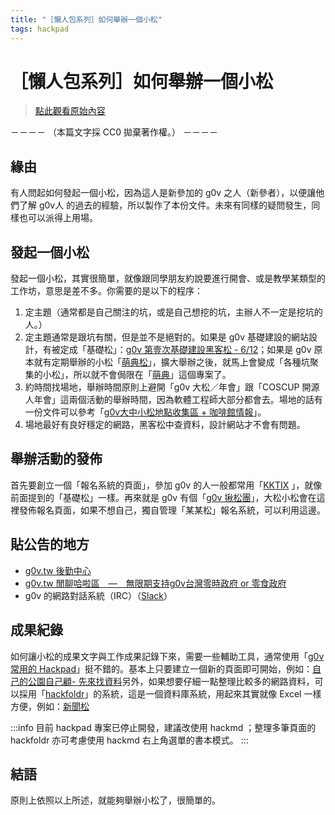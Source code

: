 ```yaml
---
title: "［懶人包系列］如何舉辦一個小松"
tags: hackpad
---
```


# ［懶人包系列］如何舉辦一個小松

> [點此觀看原始內容](https://g0v.hackpad.tw/6TaDWhw3SXo)

－－－－
（本篇文字採 CC0 拋棄著作權。）
－－－－

## 緣由

有人問起如何發起一個小松，因為這人是新參加的 g0v 之人（新參者），以便讓他們了解 g0v人 的過去的經驗，所以製作了本份文件。未來有同樣的疑問發生，同樣也可以派得上用場。

## 發起一個小松

發起一個小松，其實很簡單，就像跟同學朋友約說要進行開會、或是教學某類型的工作坊，意思是差不多。你需要的是以下的程序：
    
1. 定主題（通常都是自己關注的坑，或是自己想挖的坑，主辦人不一定是挖坑的人。）
2. 定主題通常是跟坑有關，但是並不是絕對的。如果是 g0v 基礎建設的網站設計，有被定成「基礎松」：[g0v 第壹次基礎建設黑客松 - 6/12](http://g0v-jothon.kktix.cc/events/infrath1n)；如果是 g0v 原本就有定期舉辦的小松「[萌典松](http://moe.kktix.cc/)」，擴大舉辦之後，就馬上會變成「各種坑聚集的小松」，所以就不會侷限在「[萌典](https://www.moedict.tw/)」這個專案了。
3. 約時間找場地，舉辦時間原則上避開「g0v 大松／年會」跟「COSCUP 開源人年會」這兩個活動的舉辦時間，因為軟體工程師大部分都會去。場地的話有一份文件可以參考「[g0v大中小松地點收集區 + 咖啡館情報](https://g0v.hackpad.tw/g0v--OvTuo0jGr51)」。
4. 場地最好有良好穩定的網路，黑客松中查資料，設計網站才不會有問題。

## 舉辦活動的發佈

首先要創立一個「報名系統的頁面」，參加 g0v 的人一般都常用「[KKTIX](https://kktix.com/) 」，就像前面提到的「基礎松」一樣。再來就是 g0v 有個「[g0v 揪松團](http://g0v-jothon.kktix.cc/)」，大松小松會在這裡發佈報名頁面，如果不想自己，獨自管理「某某松」報名系統，可以利用這邊。

## 貼公告的地方
- [g0v.tw 後勤中心](https://www.facebook.com/groups/g0v.general/)
- [g0v.tw 閒聊哈啦區　—　無限期支持g0v台灣零時政府 or 零食政府](https://www.facebook.com/groups/g0v.unlimited/)
- g0v 的網路對話系統（IRC）（[Slack](https://g0v-tw.slack.com/messages/general/)）

## 成果紀錄
如何讓小松的成果文字與工作成果記錄下來，需要一些輔助工具，通常使用「[g0v常用的 Hackpad](https://g0v.hackpad.tw/)」挺不錯的。基本上只要建立一個新的頁面即可開始，例如：[自己的公園自己顧\- 先來找資料](https://g0v.hackpad.tw/--5mr6LvvVLva)另外，如果想要仔細一點整理比較多的網路資料，可以採用「[hackfoldr](http://beta.hackfoldr.org/)」的系統，這是一個資料庫系統，用起來其實就像 Excel 一樣方便，例如：[新聞松](http://beta.hackfoldr.org/NEWShackathon/)

:::info
目前 hackpad 專案已停止開發，建議改使用 hackmd ；整理多筆頁面的 hackfoldr 亦可考慮使用 hackmd 右上角選單的書本模式。
:::

## 結語
原則上依照以上所述，就能夠舉辦小松了，很簡單的。




